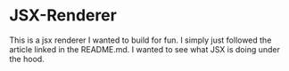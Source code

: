 # JSX-Renderer
This is a jsx renderer I wanted to build for fun. I simply just followed the article linked in the README.md. I wanted to see what JSX is doing under the hood.
